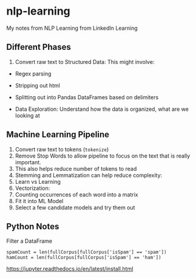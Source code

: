 # nlp-learning
My notes from NLP Learning from LinkedIn Learning

## Different Phases
1. Convert raw text to Structured Data: This might involve:
  * Regex parsing
  * Stripping out html
  * Splitting out into Pandas DataFrames based on delimiters

* Data Exploration: Understand how the data is organized, what are we looking at

## Machine Learning Pipeline
1. Convert raw text to tokens (`tokenize`)
1. Remove Stop Words to allow pipeline to focus on the text that is really important.
  1. This also helps reduce number of tokens to read
1. Stemming and Lemmatization can help reduce complexity:
  1. Learn vs Learning
1. Vectorization:
  1. Counting occurrences of each word into a matrix
1. Fit it into ML Model
  1. Select a few candidate models and try them out

## Python Notes

Filter a DataFrame

```
spamCount = len(fullCorpus[fullCorpus['isSpam'] == 'spam'])
hamCount = len(fullCorpus[fullCorpus['isSpam'] == 'ham'])

```

https://jupyter.readthedocs.io/en/latest/install.html
